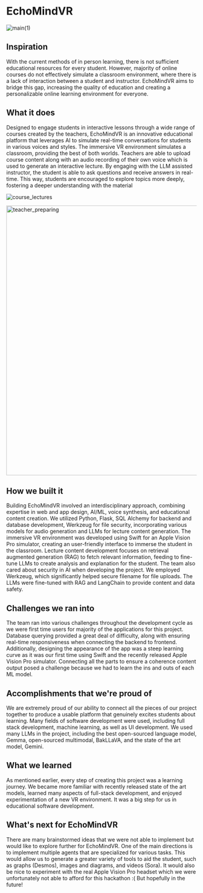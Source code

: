 # EchoMindVR
![main(1)](https://github.com/EchoMindVR/EchoMindVR/assets/86748529/b36cd3df-c9c6-4bed-a9e9-d00ca4d6e4ec)

## Inspiration
With the current methods of in person learning, there is not sufficient educational resources for every student. However, majority of online courses do not effectively simulate a classroom environment, where there is a lack of interaction between a student and instructor. EchoMindVR aims to bridge this gap, increasing the quality of education and creating a personalizable online learning environment for everyone. 

## What it does
Designed to engage students in interactive lessons through a wide range of courses created by the teachers, EchoMindVR is an innovative educational platform that leverages AI to simulate real-time conversations for students in various voices and styles. The immersive VR environment simulates a classroom, providing the best of both worlds. Teachers are able to upload course content along with an audio recording of their own voice which is used to generate an interactive lecture. By engaging with the LLM assisted instructor, the student is able to ask questions and receive answers in real-time. This way, students are encouraged to explore topics more deeply, fostering a deeper understanding with the material

![course_lectures](https://github.com/EchoMindVR/EchoMindVR/assets/86748529/e418f2fd-24ae-4a87-bf5f-54124430d63d)

<img width="713" alt="teacher_preparing" src="https://github.com/EchoMindVR/EchoMindVR/assets/86748529/402a89d7-d487-48ba-abce-1b9d945ffa7d">

## How we built it
Building EchoMindVR involved an interdisciplinary approach, combining expertise in web and app design, AI/ML, voice synthesis, and educational content creation. We utilized Python, Flask, SQL Alchemy for backend and database development, Werkzeug for file security, incorporating various models for audio generation and LLMs for lecture content generation. The immersive VR environment was developed using Swift for an Apple Vision Pro simulator, creating an user-friendly interface to immerse the student in the classroom. Lecture content development focuses on retrieval augmented generation (RAG) to fetch relevant information, feeding to fine-tune LLMs to create analysis and explanation for the student. The team also cared about security in AI when developing the project. We employed Werkzeug, which significantly helped secure filename for file uploads. The LLMs were fine-tuned with RAG and LangChain to provide content and data safety.

## Challenges we ran into
The team ran into various challenges throughout the development cycle as we were first time users for majority of the applications for this project. Database querying provided a great deal of difficulty, along with ensuring real-time responsiveness when connecting the backend to frontend. Additionally, designing the appearance of the app was a steep learning curve as it was our first time using Swift and the recently released Apple Vision Pro simulator. Connecting all the parts to ensure a coherence content output posed a challenge because we had to learn the ins and outs of each ML model. 

## Accomplishments that we're proud of
We are extremely proud of our ability to connect all the pieces of our project together to produce a usable platform that genuinely excites students about learning. Many fields of software development were used, including full stack development, machine learning, as well as UI development. We used many LLMs in the project, including the best open-sourced language model, Gemma, open-sourced multimodal, BakLLaVA, and the state of the art model, Gemini. 

## What we learned
As mentioned earlier, every step of creating this project was a learning journey. We became more familiar with recently released state of the art models, learned many aspects of full-stack development, and enjoyed experimentation of a new VR environment. It was a big step for us in educational software development. 

## What's next for EchoMindVR
There are many brainstormed ideas that we were not able to implement but would like to explore further for EchoMindVR. One of the main directions is to implement multiple agents that are specialized for various tasks. This would allow us to generate a greater variety of tools to aid the student, such as graphs (Desmos), images and diagrams, and videos (Sora). It would also be nice to experiment with the real Apple Vision Pro headset which we were unfortunately not able to afford for this hackathon :(
But hopefully in the future!
